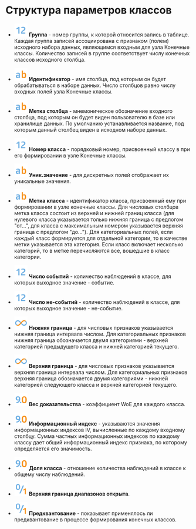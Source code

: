 # Структура параметров классов


*  ![](../../../media/app/icons/datatype_18/datatype_default-02.svg) **Группа** - номер группы, к которой относится запись в таблице. Каждая группа записей ассоциирована с признаком (полем) исходного набора данных, являющимся входным для узла Конечные классы. Количество записей в группе соответствует числу конечных классов исходного столбца.

*  ![](../../../media/app/icons/datatype_18/datatype_default-01.svg) **Идентификатор** - имя столбца, под которым он будет обрабатываться в наборе данных. Число столбцов равно числу входных полей узла Конечные классы.

*  ![](../../../media/app/icons/datatype_18/datatype_default-01.svg) **Метка столбца** - мнемоническое обозначение входного столбца, под которым он будет виден пользователю в базе или хранилище данных. По умолчанию устанавливается название, под которым данный столбец виден в исходном наборе данных.

*  ![](../../../media/app/icons/datatype_18/datatype_default-02.svg) **Номер класса** - порядковый номер, присвоенный классу в при его формировании в узле Конечные классы.

*  ![](../../../media/app/icons/datatype_18/datatype_default-01.svg) **Уник.значение** - для дискретных полей отображает их уникальные значения.

*  ![](../../../media/app/icons/datatype_18/datatype_default-01.svg) **Метка класса** - идентификатор класса, присвоенный ему при формировании в узле конечные классы. Для числовых столбцов метка класса состоит из верхней и нижней границ класса (для нулевого класса указывается только нижняя граница с предлогом "от...", для класса с максимальным номером указывается верхняя граница с предлогом "до..."). Для категориальных полей, если каждый класс формируется для отдельной категории, то в качестве метки указывается эта категория. Если класс включает несколько категорий, то в метке перечисляются все, вошедшие в класс категории.

*  ![](../../../media/app/icons/datatype_18/datatype_default-02.svg) **Число событий** - количество наблюдений в классе, для которых выходное значение - событие.

*  ![](../../../media/app/icons/datatype_18/datatype_default-02.svg) **Число не-событий** - количество наблюдений в классе, для которых выходное значение - не-событие.

*  ![](../../../media/app/icons/datatype_18/datatype_default-06.svg) **Нижняя граница** - для числовых признаков указывается нижняя граница интервала числом. Для категориальных признаков нижняя граница обозначается двумя категориями - верхней категорией предыдущего класса и нижней категорией текущего.

*  ![](../../../media/app/icons/datatype_18/datatype_default-06.svg) **Верхняя граница** - для числовых признаков указывается верхняя граница интервала числом. Для категориальных признаков верхняя граница обозначается двумя категориями - нижней категорией следующего класса и верхней категорией текущего.

*  ![](../../../media/app/icons/datatype_18/datatype_default-03.svg) **Вес доказательства** - коэффициент WoE для каждого класса.

*  ![](../../../media/app/icons/datatype_18/datatype_default-03.svg) **Информационный индекс** - указываются значения информационных индексов IV, вычисленные по каждому входному столбцу. Сумма частных информационных индексов по каждому классу дает общий информационный индекс признака, по которому определяется его значимость.

*  ![](../../../media/app/icons/datatype_18/datatype_default-03.svg) **Доля класса** - отношение количества наблюдений в классе к общему числу наблюдений.

*  ![](../../../media/app/icons/datatype_18/datatype_default-04.svg) **Верхняя граница диапазонов открыта**.

*  ![](../../../media/app/icons/datatype_18/datatype_default-04.svg) **Предквантование** - показывает применялось ли предквантование в процессе формирования конечных классов.

